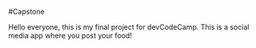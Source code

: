 #Capstone

Hello everyone, this is my final project for devCodeCamp. This is a social media app where you post your food! 

